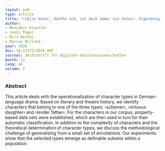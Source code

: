 ```yaml
---
layout: pub
type: article
title: "»[E]in Vater, dächte ich, ist doch immer ein Vater«. Figurentypen und ihre Operationalisierung"
author:
- Benjamin Krautter
- Janis Pagel
- Nils Reiter
- Marcus Willand
year: 2020
doi: 10.17175/2020_007
journal: Zeitschrift für digitale Geisteswissenschaften
month: 12
lang: de
volume: 5
---
```


### Abstract

This article deals with the operationalization of character types in German-language drama. Based on literary and theatre history, we identify characters that belong to one of the three types: ›schemer‹, ›virtuous daughter‹ and ›tender father‹. For the characters in our corpus, property-based data sets were established, which are then used in turn for their automatic classification. In addition to the complexity of characters and the theoretical determination of character types, we discuss the methodological challenge of generalizing from a small set of annotations. Our experiments show that the selected types emerge as definable subsets within a population.
